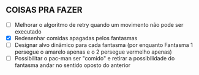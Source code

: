 ## COISAS PRA FAZER

- [ ] Melhorar o algoritmo de retry quando um movimento não pode ser executado
- [X] Redesenhar comidas apagadas pelos fantasmas
- [ ] Designar alvo dinâmico para cada fantasma (por enquanto Fantasma 1 persegue o amarelo apenas e o 2 persegue vermelho apenas)
- [ ] Possibilitar o pac-man ser "comido" e retirar a possibilidade do fantasma andar no sentido oposto do anterior
